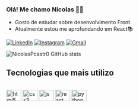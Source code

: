 ### Olá! Me chamo Nicolas 🙋‍♂️

- Gosto de estudar sobre desenvolvimento Front.
- Atualmente estou me aprofundando em React📚

[![Linkedin](https://img.shields.io/badge/LinkedIn-0077B5?style=for-the-badge&logo=linkedin&logoColor=white)](https://www.linkedin.com/in/nicolas-pereira-de-castro-93b475236/)
[![Instagram](https://img.shields.io/badge/Instagram-E4405F?style=for-the-badge&logo=instagram&logoColor=white)](https://www.instagram.com/nico_pcastro/)
[![Gmail](https://img.shields.io/badge/Gmail-D14836?style=for-the-badge&logo=gmail&logoColor=white)](mailto:npcastro08@gmail.com)


![NicolasPcastr0 GitHub stats](https://github-readme-stats.vercel.app/api?username=NicolasPcastr0&show_icons=true&theme=dracula)

## Tecnologias que mais utilizo

<div style="display: inline_block"><br/>
  <img align="center" alt="html5" height="30" width="40" src="https://cdn.jsdelivr.net/gh/devicons/devicon@latest/icons/html5/html5-original-wordmark.svg" />  
  <img align="center" alt="css3" height="30" width="40" src="https://cdn.jsdelivr.net/gh/devicons/devicon@latest/icons/css3/css3-original-wordmark.svg" />  
  <img align="center" alt="js" height="30" width="40" src="https://cdn.jsdelivr.net/gh/devicons/devicon@latest/icons/javascript/javascript-original.svg" />  
  <img align="center" alt="react" height="30" width="40" src="https://cdn.jsdelivr.net/gh/devicons/devicon@latest/icons/react/react-original.svg" />
  <img align="center" alt="python" height="30" width="40" src="https://cdn.jsdelivr.net/gh/devicons/devicon@latest/icons/python/python-original.svg" />
</div>
